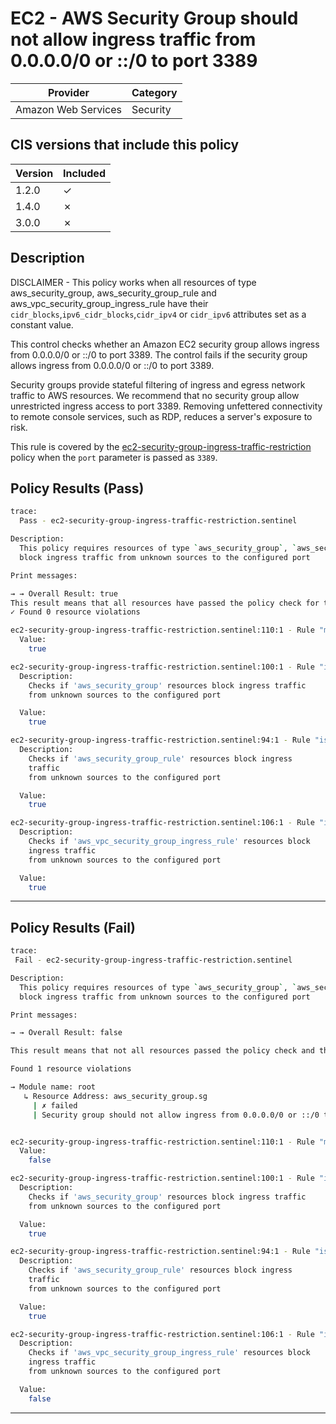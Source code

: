 # EC2 - AWS Security Group should not allow ingress traffic from 0.0.0.0/0 or ::/0 to port 3389

| Provider            | Category     |
|---------------------|--------------|
| Amazon Web Services | Security     |

## CIS versions that include this policy

| Version | Included |
|---------|----------|
| 1.2.0   | &check;  |
| 1.4.0   | &cross;  |
| 3.0.0   | &cross;  |

## Description

DISCLAIMER - This policy works when all resources of type aws_security_group, aws_security_group_rule and aws_vpc_security_group_ingress_rule 
have their `cidr_blocks`,`ipv6_cidr_blocks`,`cidr_ipv4` or `cidr_ipv6`  attributes set as a constant value.

This control checks whether an Amazon EC2 security group allows ingress from 0.0.0.0/0 or ::/0 to port 3389. The control fails if the security group allows ingress from 0.0.0.0/0 or ::/0 to port 3389.

Security groups provide stateful filtering of ingress and egress network traffic to AWS resources. We recommend that no security group allow unrestricted ingress access to port 3389. Removing unfettered connectivity to remote console services, such as RDP, reduces a server's exposure to risk.

This rule is covered by the [ec2-security-group-ingress-traffic-restriction](../../policies/ec2-security-group-ingress-traffic-restriction-port.sentinel) policy when the `port` parameter is passed as `3389`.

## Policy Results (Pass)
```bash
trace:
  Pass - ec2-security-group-ingress-traffic-restriction.sentinel

Description:
  This policy requires resources of type `aws_security_group`, `aws_security_group_rule` and `aws_vpc_security_group_ingress_rule`
  block ingress traffic from unknown sources to the configured port

Print messages:

→ → Overall Result: true
This result means that all resources have passed the policy check for the policy enforce-security-group-ingress-traffic-restriction-port-3389.
✓ Found 0 resource violations

ec2-security-group-ingress-traffic-restriction.sentinel:110:1 - Rule "main"
  Value:
    true

ec2-security-group-ingress-traffic-restriction.sentinel:100:1 - Rule "is_aws_security_group_compliant"
  Description:
    Checks if 'aws_security_group' resources block ingress traffic
    from unknown sources to the configured port

  Value:
    true

ec2-security-group-ingress-traffic-restriction.sentinel:94:1 - Rule "is_aws_security_group_rule_compliant"
  Description:
    Checks if 'aws_security_group_rule' resources block ingress
    traffic
    from unknown sources to the configured port

  Value:
    true

ec2-security-group-ingress-traffic-restriction.sentinel:106:1 - Rule "is_aws_vpc_security_group_ingress_rule_compliant"
  Description:
    Checks if 'aws_vpc_security_group_ingress_rule' resources block
    ingress traffic
    from unknown sources to the configured port

  Value:
    true
```

---

## Policy Results (Fail)
```bash
trace:
 Fail - ec2-security-group-ingress-traffic-restriction.sentinel

Description:
  This policy requires resources of type `aws_security_group`, `aws_security_group_rule` and `aws_vpc_security_group_ingress_rule`
  block ingress traffic from unknown sources to the configured port

Print messages:

→ → Overall Result: false

This result means that not all resources passed the policy check and the protected behavior is not allowed for the policy enforce-security-group-ingress-traffic-restriction-port-3389.

Found 1 resource violations

→ Module name: root
   ↳ Resource Address: aws_security_group.sg
     | ✗ failed
     | Security group should not allow ingress from 0.0.0.0/0 or ::/0 to port 3389. Refer to https://docs.aws.amazon.com/securityhub/latest/userguide/ec2-controls.html#ec2-14 for more details.


ec2-security-group-ingress-traffic-restriction.sentinel:110:1 - Rule "main"
  Value:
    false

ec2-security-group-ingress-traffic-restriction.sentinel:100:1 - Rule "is_aws_security_group_compliant"
  Description:
    Checks if 'aws_security_group' resources block ingress traffic
    from unknown sources to the configured port

  Value:
    true

ec2-security-group-ingress-traffic-restriction.sentinel:94:1 - Rule "is_aws_security_group_rule_compliant"
  Description:
    Checks if 'aws_security_group_rule' resources block ingress
    traffic
    from unknown sources to the configured port

  Value:
    true

ec2-security-group-ingress-traffic-restriction.sentinel:106:1 - Rule "is_aws_vpc_security_group_ingress_rule_compliant"
  Description:
    Checks if 'aws_vpc_security_group_ingress_rule' resources block
    ingress traffic
    from unknown sources to the configured port

  Value:
    false
```

---